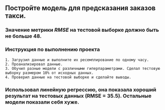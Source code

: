 ## Постройте модель для предсказания заказов такси.
### Значение метрики *RMSE* на тестовой выборке должно быть не больше 48.
### Инструкция по выполнению проекта
    1. Загрузил данные и выполните их ресемплирование по одному часу.
    2. Проанализировал данные.
    3. Обучил разные модели с различными гиперпараметрами. Сделал тестовую выборку размером 10% от исходных данных.
    4. Проверил данные на тестовой выборке и сделайте выводы.
### Использовал линейную регрессию, она показала хороший результат на тестовых данных (RMSE = 35.5). Остальные модели показали себя хуже.
